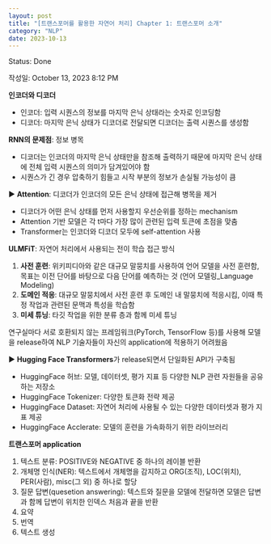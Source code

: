 ```yaml
---
layout: post
title: "[트랜스포머를 활용한 자연어 처리] Chapter 1: 트랜스포머 소개"
category: "NLP"
date: 2023-10-13
---
```




Status: Done

작성일: October 13, 2023 8:12 PM

**인코더와 디코더**

- 인코더: 입력 시퀀스의 정보를 마지막 은닉 상태라는 숫자로 인코딩함
- 디코더: 마지막 은닉 상태가 디코더로 전달되면 디코더는 출력 시퀀스를 생성함

**RNN의 문제점**: 정보 병목

- 디코더는 인코더의 마지막 은닉 상태만을 참조해 출력하기 때문에 마지막 은닉 상태에 전체 입력 시퀀스의 의미가 담겨있어야 함
- 시퀀스가 긴 경우 압축하기 힘들고 시작 부분의 정보가 손실될 가능성이 큼

▶️ **Attention**: 디코더가 인코더의 모든 은닉 상태에 접근해 병목을 제거

- 디코더가 어떤 은닉 상태를 먼저 사용할지 우선순위를 정하는 mechanism
- Attention 기반 모델은 각 t마다 가장 많이 관련된 입력 토큰에 초점을 맞춤
- Transformer는 인코더와 디코더 모두에 self-attention 사용

**ULMFiT**: 자연어 처리에서 사용되는 전이 학습 접근 방식

1. **사전 훈련**: 위키피디아와 같은 대규모 말뭉치를 사용하여 언어 모델을 사전 훈련함, 목표는 이전 단어를 바탕으로 다음 단어를 예측하는 것 (언어 모델링_Language Modeling)
2. **도메인 적응**: 대규모 말뭉치에서 사전 훈련 후 도메인 내 말뭉치에 적응시킴, 이때 특정 작업과 관련된 문맥과 특성을 학습함
3. **미세 튜닝**: 타깃 작업을 위한 분류 층과 함께 미세 튜닝

연구실마다 서로 호환되지 않는 프레임워크(PyTorch, TensorFlow 등)를 사용해 모델을 release하여 NLP 기술자들이 자신의 application에 적용하기 어려웠음

▶️ **Hugging Face Transformers**가 release되면서 단일화된 API가 구축됨

- HuggingFace 허브: 모델, 데이터셋, 평가 지표 등 다양한 NLP 관련 자원들을 공유하는 저장소
- HuggingFace Tokenizer: 다양한 토큰화 전략 제공
- HuggingFace Dataset: 자연어 처리에 사용될 수 있는 다양한 데이터셋과 평가 지표 제공
- HuggingFace Acclerate: 모델의 훈련을 가속화하기 위한 라이브러리

**트랜스포머 application**

1. 텍스트 분류: POSITIVE와 NEGATIVE 중 하나의 레이블 반환
2. 개체명 인식(NER): 텍스트에서 개체명을 감지하고 ORG(조직), LOC(위치), PER(사람), misc(그 외) 중 하나로 할당
3. 질문 답변(quesetion answering): 텍스트와 질문을 모델에 전달하면 모델은 답변과 함께 답변이 위치한 인덱스 처음과 끝을 반환
4. 요약
5. 번역
6. 텍스트 생성
